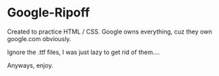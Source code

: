 # Google-Ripoff

Created to practice HTML / CSS.
Google owns everything, cuz they own google.com obviously.

Ignore the .ttf files, I was just lazy to get rid of them....

Anyways, enjoy.
